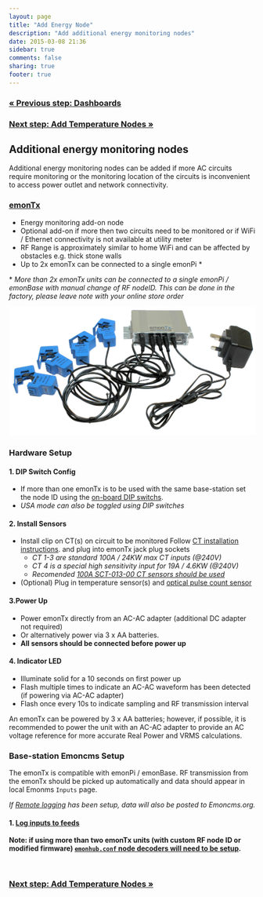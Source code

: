 ```yaml
---
layout: page
title: "Add Energy Node"
description: "Add additional energy monitoring nodes"
date: 2015-03-08 21:36
sidebar: true
comments: false
sharing: true
footer: true
---
```


### [&laquo; Previous step: Dashboards](/setup/dashboards/)

### [Next step: Add Temperature Nodes &raquo;](/setup/emonth/)

## Additional energy monitoring nodes

Additional energy monitoring nodes can be added if more AC circuits require monitoring or the monitoring location of the circuits is inconvenient to access power outlet and network connectivity.


### **[emonTx](https://shop.openenergymonitor.com/emontx-v3-electricity-monitoring-transmitter-unit-433mhz/)**

- Energy monitoring add-on node
- Optional add-on if more then two circuits need to be monitored or if WiFi / Ethernet connectivity is not available at utility meter
- RF Range is approximately similar to home WiFi and can be affected by obstacles e.g. thick stone walls
- Up to 2x emonTx can be connected to a single emonPi *

\* *More than 2x emonTx units can be connected to a single emonPi / emonBase with manual change of RF nodeID. This can be done in the factory, please leave note with your online store order*

![emontx](/images/setup/emontx.jpg)

### Hardware Setup

#### 1. DIP Switch Config

- If more than one emonTx is to be used with the same base-station set the node ID using the [on-board DIP switchs](https://wiki.openenergymonitor.org/index.php/EmonTx_V3.4#DIP_Switch_Config).
 - *USA mode can also be toggled using DIP switches*

#### 2. Install Sensors

- Install clip on CT(s) on circuit to be monitored Follow [CT installation instructions](/setup/install). and plug into emonTx jack plug sockets
  - *CT 1-3 are standard 100A / 24KW max CT inputs (@240V)*
  - *CT 4 is a special high sensitivity input for 19A / 4.6KW (@240V)*
  - *Recomended [100A SCT-013-00 CT sensors should be used](http://shop.openenergymonitor.com/100a-max-clip-on-current-sensor-ct/)*
- (Optional) Plug in temperature sensor(s) and [optical pulse count sensor](http://shop.openenergymonitor.com/optical-utility-meter-led-pulse-sensor/)


#### 3.Power Up
- Power emonTx directly from an AC-AC adapter (additional DC adapter not required)
- Or alternatively power via 3 x AA batteries.
- **All sensors should be connected before power up**


#### 4. Indicator LED
  - Illuminate solid for a 10 seconds on first power up
  - Flash multiple times to indicate an AC-AC waveform has been detected (if powering via AC-AC adapter)
  - Flash once every 10s to indicate sampling and RF transmission interval

<p class='note'>
An emonTx can be powered by 3 x AA batteries; however, if possible, it is recommended to power the unit with an AC-AC adapter to provide an AC voltage reference for more accurate Real Power and VRMS calculations.
</p>

### Base-station Emoncms Setup

The emonTx is compatible with emonPi / emonBase. RF transmission from the emonTx should be picked up automatically and data should appear in local Emonms `Inputs` page.

*If [Remote logging](/setup/remote) has been setup, data will also be posted to Emoncms.org.*

#### 1. [Log inputs to feeds](/setup/local/)

**Note: if using more than two emonTx units (with custom RF node ID or modified firmware) [`emonhub.conf` node decoders will need to be setup](https://github.com/openenergymonitor/emonhub/blob/emon-pi/configuration.md).**

<br>

### [Next step: Add Temperature Nodes &raquo;](/setup/emonth/)
